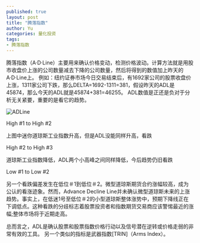 ```yaml
---
published: true
layout: post
title: "腾落指数"
author: Yu
categories: 量化投资
tags:
- 腾落指数
---
```


腾落指数（A·D·Line）主要用来确认价格变动，检测价格波动。计算方法就是用股市收盘价上涨的公司数量减去下降的公司数量，然后将得到的数值加上昨天的A·D·Line上。
例如：纽约证券市场今日交易结束后，有1692家公司的股票收盘价上涨，1311家公司下跌，那么DELTA=1692-1311=381，假设昨天的ADL是45874，那么今天的ADL就是45874+381=46255。
ADL数值是正还是负对于分析无关紧要，重要的是看它的趋势。

![ADLine](https://i.imgur.com/XkvmJRO.gif)

High \#1 to High \#2

上图中迷你道琼斯工业指数升高，但是ADL没能同样升高，看跌

High \#2 to High \#3

道琼斯工业指数降低，ADL两个小高峰之间同样降低，今后趋势仍旧看跌

Low \#1 to Low \#2

另一个看跌偏差发生在低位＃1到低位＃2。微型道琼斯期货合约涨幅较高，成为公认的看涨迹象。然而，Advance Decline Line并未确认微型道琼斯未来的上涨趋势。事实上，在低迷1号至低位＃2的小型道琼斯整体涨势中，预期下降线正在下调低点。这种看跌的分歧标志着股票投资者和指数期货交易商应该警惕最近的涨幅;整体市场将于近期走高。

总而言之，ADL是确认股票和股票指数价格行动以及信号潜在逆转或价格走弱的非常有效的工具。 另一个类似的指标是武器指数[TRIN]（Arms Index）。

